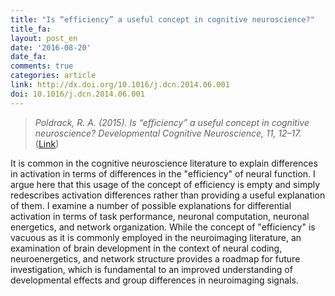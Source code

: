 ```yaml
---
title: "Is “efficiency” a useful concept in cognitive neuroscience?"
title_fa:
layout: post_en
date: '2016-08-20'
date_fa:
comments: true
categories: article
link: http://dx.doi.org/10.1016/j.dcn.2014.06.001
doi: 10.1016/j.dcn.2014.06.001
---
```


> *Poldrack, R. A. (2015). Is “efficiency” a useful concept in cognitive neuroscience? Developmental Cognitive Neuroscience, 11, 12–17.* ([Link](http://doi.org/10.1016/j.dcn.2014.06.001))

It is common in the cognitive neuroscience literature to explain differences in activation in terms of differences in the "efficiency" of neural function. I argue here that this usage of the concept of efficiency is empty and simply redescribes activation differences rather than providing a useful explanation of them. I examine a number of possible explanations for differential activation in terms of task performance, neuronal computation, neuronal energetics, and network organization. While the concept of "efficiency" is vacuous as it is commonly employed in the neuroimaging literature, an examination of brain development in the context of neural coding, neuroenergetics, and network structure provides a roadmap for future investigation, which is fundamental to an improved understanding of developmental effects and group differences in neuroimaging signals.
